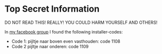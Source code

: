 # Top Secret Information

DO NOT READ THIS! REALLY!
YOU COULD HARM YOURSELF AND OTHERS!

In [my facebook group](https://www.facebook.com/groups/345883909971150) I found the following installer-codes:

- Code 1: pijltje naar boven even vasthouden: code 1108 
- Code 2 pijltje naar onderen: code 1109